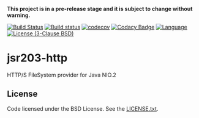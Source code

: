 **This project is in a pre-release stage and it is subject to change without warning.**

[![Build Status](https://travis-ci.org/magicDGS/jsr203-http.svg?branch=master)](https://travis-ci.org/magicDGS/jsr203-http)
[![Build status](https://ci.appveyor.com/api/projects/status/oiccmnsq7vvgy8tx/branch/master?svg=true)](https://ci.appveyor.com/project/magicDGS/jsr203-http/branch/master)
[![codecov](https://codecov.io/gh/magicDGS/jsr203-http/branch/master/graph/badge.svg)](https://codecov.io/gh/magicDGS/jsr203-http)
[![Codacy Badge](https://api.codacy.com/project/badge/Grade/6af974bdd86a4e7c9d4f7a71995f4dae)](https://www.codacy.com/app/daniel-gomez-sanchez/jsr203-http?utm_source=github.com&amp;utm_medium=referral&amp;utm_content=magicDGS/jsr203-http&amp;utm_campaign=Badge_Grade)
[![Language](http://img.shields.io/badge/language-java-brightgreen.svg)](https://www.java.com/)
[![License (3-Clause BSD)](https://img.shields.io/badge/license-BSD%203--Clause-blue.svg)](https://opensource.org/licenses/BSD-3-Clause)

# jsr203-http

HTTP/S FileSystem provider for Java NIO.2

## License

Code licensed under the BSD License. See the
[LICENSE.txt](https://github.com/magicDGS/jsr203-http/blob/master/LICENSE.txt).
